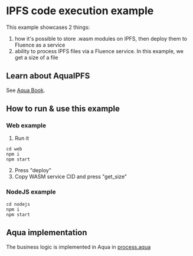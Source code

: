 # IPFS code execution example
This example showcases 2 things:
1. how it's possible to store .wasm modules on IPFS, then deploy them to Fluence as a service
2. ability to process IPFS files via a Fluence service. In this example, we get a size of a file

## Learn about AquaIPFS
See [Aqua Book](https://doc.fluence.dev/aqua-book/libraries/aqua-ipfs).

## How to run & use this example
### Web example
1. Run it
```
cd web
npm i
npm start
```

2. Press "deploy"
3. Copy WASM service CID and press "get_size"

### NodeJS example
```
cd nodejs
npm i
npm start
```

## Aqua implementation
The business logic is implemented in Aqua in [process.aqua](aqua/aqua/process.aqua)

